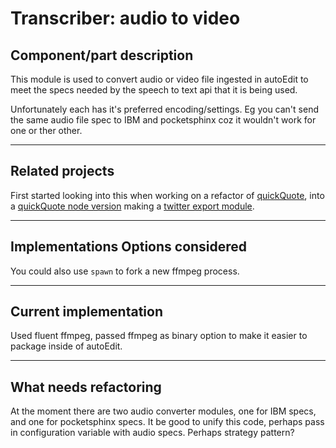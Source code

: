 # Transcriber: audio to video

## Component/part description 
This module is used to convert audio or video file ingested in autoEdit to meet the specs needed by the speech to text api that it is being used. 

Unfortunately each has it's preferred encoding/settings.
Eg you can't send the same audio file spec to IBM and pocketsphinx coz it wouldn't work for one or ther other.


---
## Related projects

First started looking into this when working on a refactor of [quickQuote](http://pietropassarelli.com/quickQuote.html), into a [quickQuote node version](https://github.com/pietrop/quickQuoteNode) making a  [twitter export module](https://github.com/pietrop/quickQuoteNode/tree/master/lib/interactive_video_components/export/twitter_video).

---
## Implementations Options considered

You could also use `spawn` to fork a new ffmpeg process.

---
## Current implementation

Used fluent ffmpeg, passed ffmpeg as binary option to make it easier to package inside of autoEdit.


---
## What needs refactoring 

At the moment there are two audio converter modules, one for IBM specs, and one for pocketsphinx specs. It be good to unify this code, perhaps pass in configuration variable with audio specs. Perhaps strategy pattern?